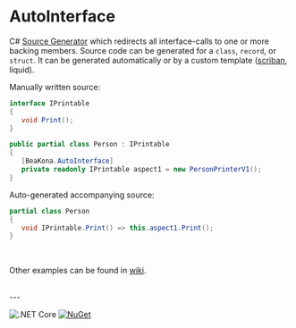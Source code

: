 # AutoInterface

C# [Source Generator](https://github.com/dotnet/roslyn/blob/master/docs/features/source-generators.md) which redirects all interface-calls to one or more backing members. Source code can be generated for a `class`, `record`, or `struct`. It can be generated automatically or by a custom template ([scriban](https://github.com/scriban/scriban), liquid).
<br>

Manually written source:

```csharp
interface IPrintable
{
   void Print();
}

public partial class Person : IPrintable
{
   [BeaKona.AutoInterface]
   private readonly IPrintable aspect1 = new PersonPrinterV1();
}
```

Auto-generated accompanying source:

```csharp
partial class Person
{
   void IPrintable.Print() => this.aspect1.Print();
}
```
<br>

Other examples can be found in [wiki](https://github.com/beakona/AutoInterface/wiki/Examples).

<br>
---

![.NET Core](https://github.com/beakona/AutoInterface/workflows/.NET%20Core/badge.svg)
[![NuGet](https://img.shields.io/nuget/v/BeaKona.AutoInterfaceGenerator)](https://www.nuget.org/packages/BeaKona.AutoInterfaceGenerator)
